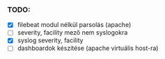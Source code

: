 ### TODO:
- [x] filebeat modul nélkül parsolás (apache)
- [ ] severity, facility mező nem syslogokra
- [x] syslog severity, facility
- [ ] dashboardok készítése (apache virtuális host-ra)
